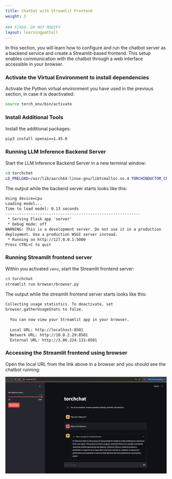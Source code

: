 ```yaml
---
title: Chatbot with Streamlit Frontend
weight: 3

### FIXED, DO NOT MODIFY
layout: learningpathall
---
```


In this section, you will learn how to configure and run the chatbot server as a backend service and create a Streamlit-based frontend. This setup enables communication with the chatbot through a web interface accessible in your browser.

### Activate the Virtual Environment to install dependencies
Activate the Python virtual environment you have used in the previous section, in case it is deactivated:

```sh
source torch_env/bin/activate
```

### Install Additional Tools
Install the additional packages:

```sh
pip3 install openai==1.45.0
```

### Running LLM Inference Backend Server
Start the LLM Inference Backend Server in a new terminal window:

```sh
cd torchchat
LD_PRELOAD=/usr/lib/aarch64-linux-gnu/libtcmalloc.so.4 TORCHINDUCTOR_CPP_WRAPPER=1 TORCHINDUCTOR_FREEZING=1 OMP_NUM_THREADS=16 python3 torchchat.py server llama3.1 --dso-path exportedModels/llama3.1.so
```

The output while the backend server starts looks like this:

```output
Using device=cpu 
Loading model...
Time to load model: 0.13 seconds
-----------------------------------------------------------
 * Serving Flask app 'server'
 * Debug mode: off
WARNING: This is a development server. Do not use it in a production deployment. Use a production WSGI server instead.
 * Running on http://127.0.0.1:5000
Press CTRL+C to quit
```

### Running Streamlit frontend server
Within you activated `venv`, start the Streamlit frontend server:

```sh
cd torchchat
streamlit run browser/browser.py
```

The output while the streamlit frontend server starts looks like this:

```output
Collecting usage statistics. To deactivate, set browser.gatherUsageStats to false.

  You can now view your Streamlit app in your browser.

  Local URL: http://localhost:8501
  Network URL: http://10.0.2.29:8501
  External URL: http://3.86.224.131:8501
```

### Accessing the Streamlit frontend using browser

Open the local URL from the link above in a browser and you should see the chatbot running:

![Chatbot](images/chatbot.png)
